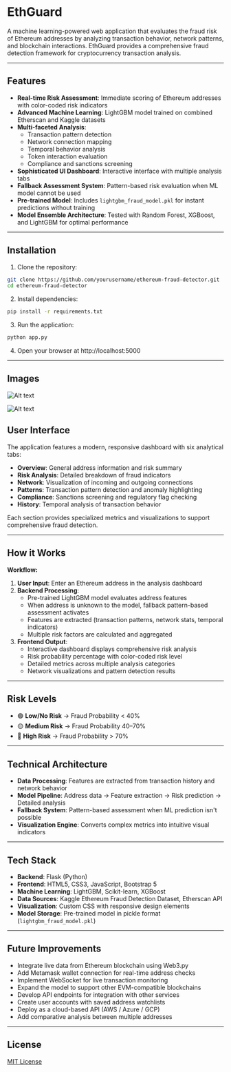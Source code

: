 # EthGuard

A machine learning-powered web application that evaluates the fraud risk of Ethereum addresses by analyzing transaction behavior, network patterns, and blockchain interactions. EthGuard provides a comprehensive fraud detection framework for cryptocurrency transaction analysis.

---

## Features

- **Real-time Risk Assessment**: Immediate scoring of Ethereum addresses with color-coded risk indicators
- **Advanced Machine Learning**: LightGBM model trained on combined Etherscan and Kaggle datasets
- **Multi-faceted Analysis**:
  - Transaction pattern detection
  - Network connection mapping
  - Temporal behavior analysis
  - Token interaction evaluation
  - Compliance and sanctions screening
- **Sophisticated UI Dashboard**: Interactive interface with multiple analysis tabs
- **Fallback Assessment System**: Pattern-based risk evaluation when ML model cannot be used
- **Pre-trained Model**: Includes `lightgbm_fraud_model.pkl` for instant predictions without training
- **Model Ensemble Architecture**: Tested with Random Forest, XGBoost, and LightGBM for optimal performance

---

## Installation
1. Clone the repository:
```bash
git clone https://github.com/yourusername/ethereum-fraud-detector.git
cd ethereum-fraud-detector
```
2. Install dependencies:
```bash
pip install -r requirements.txt
```
3. Run the application:
```bash
python app.py
```
4. Open your browser at http://localhost:5000

---

## Images

![Alt text](path/to/screenshot2.jpg)


![Alt text](path/to/screenshot3.jpg)
## User Interface

The application features a modern, responsive dashboard with six analytical tabs:

- **Overview**: General address information and risk summary
- **Risk Analysis**: Detailed breakdown of fraud indicators
- **Network**: Visualization of incoming and outgoing connections
- **Patterns**: Transaction pattern detection and anomaly highlighting
- **Compliance**: Sanctions screening and regulatory flag checking
- **History**: Temporal analysis of transaction behavior

Each section provides specialized metrics and visualizations to support comprehensive fraud detection.

---

## How it Works
**Workflow:**
1. **User Input**: Enter an Ethereum address in the analysis dashboard
2. **Backend Processing**:
   - Pre-trained LightGBM model evaluates address features
   - When address is unknown to the model, fallback pattern-based assessment activates
   - Features are extracted (transaction patterns, network stats, temporal indicators)
   - Multiple risk factors are calculated and aggregated
3. **Frontend Output**:
   - Interactive dashboard displays comprehensive risk analysis
   - Risk probability percentage with color-coded risk level
   - Detailed metrics across multiple analysis categories
   - Network visualizations and pattern detection results

---

## Risk Levels
- 🟢 **Low/No Risk** → Fraud Probability < 40%
- 🟡 **Medium Risk** → Fraud Probability 40–70%
- 🔴 **High Risk** → Fraud Probability > 70%

---

## Technical Architecture
- **Data Processing**: Features are extracted from transaction history and network behavior
- **Model Pipeline**: Address data → Feature extraction → Risk prediction → Detailed analysis
- **Fallback System**: Pattern-based assessment when ML prediction isn't possible
- **Visualization Engine**: Converts complex metrics into intuitive visual indicators

---

## Tech Stack
- **Backend**: Flask (Python)
- **Frontend**: HTML5, CSS3, JavaScript, Bootstrap 5
- **Machine Learning**: LightGBM, Scikit-learn, XGBoost
- **Data Sources**: Kaggle Ethereum Fraud Detection Dataset, Etherscan API
- **Visualization**: Custom CSS with responsive design elements
- **Model Storage**: Pre-trained model in pickle format (`lightgbm_fraud_model.pkl`)

---

## Future Improvements
- Integrate live data from Ethereum blockchain using Web3.py
- Add Metamask wallet connection for real-time address checks
- Implement WebSocket for live transaction monitoring
- Expand the model to support other EVM-compatible blockchains
- Develop API endpoints for integration with other services
- Create user accounts with saved address watchlists
- Deploy as a cloud-based API (AWS / Azure / GCP)
- Add comparative analysis between multiple addresses

---

## License
[MIT License](LICENSE)
